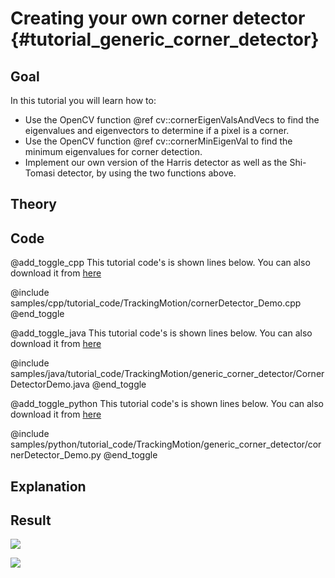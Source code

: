 Creating your own corner detector {#tutorial_generic_corner_detector}
=================================

Goal
----

In this tutorial you will learn how to:

-   Use the OpenCV function @ref cv::cornerEigenValsAndVecs to find the eigenvalues and eigenvectors
    to determine if a pixel is a corner.
-   Use the OpenCV function @ref cv::cornerMinEigenVal to find the minimum eigenvalues for corner
    detection.
-   Implement our own version of the Harris detector as well as the Shi-Tomasi detector, by using
    the two functions above.

Theory
------

Code
----

@add_toggle_cpp
This tutorial code's is shown lines below. You can also download it from
[here](https://github.com/opencv/opencv/tree/3.4/samples/cpp/tutorial_code/TrackingMotion/cornerDetector_Demo.cpp)

@include samples/cpp/tutorial_code/TrackingMotion/cornerDetector_Demo.cpp
@end_toggle

@add_toggle_java
This tutorial code's is shown lines below. You can also download it from
[here](https://github.com/opencv/opencv/tree/master/samples/java/tutorial_code/TrackingMotion/generic_corner_detector/CornerDetectorDemo.java)

@include samples/java/tutorial_code/TrackingMotion/generic_corner_detector/CornerDetectorDemo.java
@end_toggle

@add_toggle_python
This tutorial code's is shown lines below. You can also download it from
[here](https://github.com/opencv/opencv/tree/master/samples/python/tutorial_code/TrackingMotion/generic_corner_detector/cornerDetector_Demo.py)

@include samples/python/tutorial_code/TrackingMotion/generic_corner_detector/cornerDetector_Demo.py
@end_toggle

Explanation
-----------

Result
------

![](images/My_Harris_corner_detector_Result.jpg)

![](images/My_Shi_Tomasi_corner_detector_Result.jpg)
